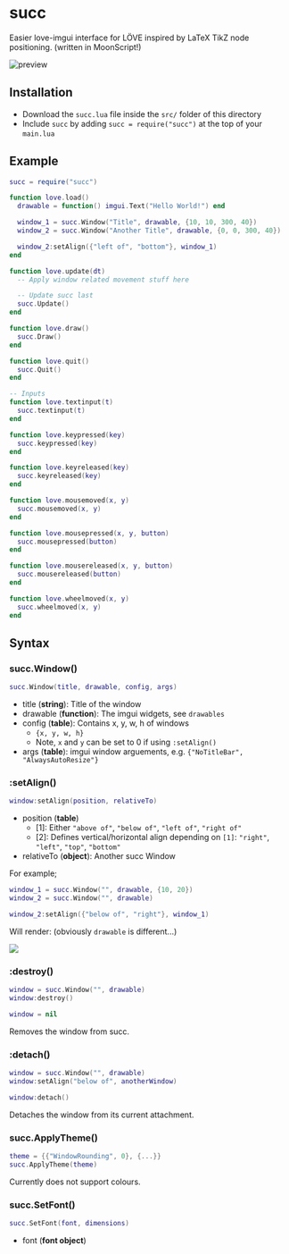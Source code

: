 # succ
Easier love-imgui interface for LÖVE inspired by LaTeX TikZ node positioning. (written in MoonScript!)

![preview](https://i.imgur.com/aYZ8nu5.png)

## Installation
* Download the `succ.lua` file inside the `src/` folder of this directory
* Include `succ` by adding `succ = require("succ")` at the top of your `main.lua`

## Example
```lua
succ = require("succ")

function love.load()
  drawable = function() imgui.Text("Hello World!") end

  window_1 = succ.Window("Title", drawable, {10, 10, 300, 40})
  window_2 = succ.Window("Another Title", drawable, {0, 0, 300, 40})

  window_2:setAlign({"left of", "bottom"}, window_1)
end

function love.update(dt)
  -- Apply window related movement stuff here

  -- Update succ last
  succ.Update()
end

function love.draw()
  succ.Draw()
end

function love.quit()
  succ.Quit()
end

-- Inputs
function love.textinput(t)
  succ.textinput(t)
end

function love.keypressed(key)
  succ.keypressed(key)
end

function love.keyreleased(key)
  succ.keyreleased(key)
end

function love.mousemoved(x, y)
  succ.mousemoved(x, y)
end

function love.mousepressed(x, y, button)
  succ.mousepressed(button)
end

function love.mousereleased(x, y, button)
  succ.mousereleased(button)
end

function love.wheelmoved(x, y)
  succ.wheelmoved(x, y)
end
```

## Syntax
### succ.Window()
```lua
succ.Window(title, drawable, config, args)
```
* title (__string__): Title of the window
* drawable (__function__): The imgui widgets, see `drawables`
* config (__table__): Contains x, y, w, h of windows
  - `{x, y, w, h}`
  - Note, `x` and `y` can be set to 0 if using `:setAlign()`
* args (__table__): imgui window arguements, e.g. `{"NoTitleBar", "AlwaysAutoResize"}`

### :setAlign()
```lua
window:setAlign(position, relativeTo)
```
* position (__table__)
  - [1]: Either `"above of"`, `"below of"`, `"left of"`, `"right of"`
  - [2]: Defines vertical/horizontal align depending on `[1]`: `"right"`, `"left"`, `"top"`, `"bottom"`
* relativeTo (__object__): Another succ Window

For example;

```lua
window_1 = succ.Window("", drawable, {10, 20})
window_2 = succ.Window("", drawable)

window_2:setAlign({"below of", "right"}, window_1)
```

Will render: (obviously `drawable` is different...)

![](https://i.imgur.com/438rvfu.png)

### :destroy()
```lua
window = succ.Window("", drawable)
window:destroy()

window = nil
```
Removes the window from succ.

### :detach()
```lua
window = succ.Window("", drawable)
window:setAlign("below of", anotherWindow)

window:detach()
```
Detaches the window from its current attachment.

### succ.ApplyTheme()
```lua
theme = {{"WindowRounding", 0}, {...}}
succ.ApplyTheme(theme)
```
Currently does not support colours.

### succ.SetFont()
```lua
succ.SetFont(font, dimensions)
```
* font (__font object__)